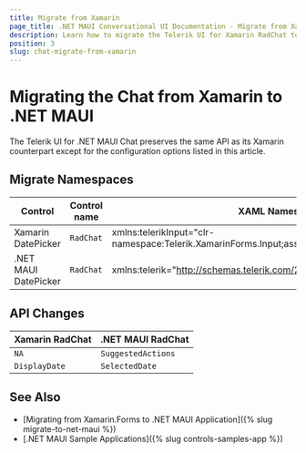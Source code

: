 ```yaml
---
title: Migrate from Xamarin
page_title: .NET MAUI Conversational UI Documentation - Migrate from Xamarin
description: Learn how to migrate the Telerik UI for Xamarin RadChat to the Telerik UI for .NET MAUI framework by updating the namespaces and the incompatible NuGet packages
position: 3
slug: chat-migrate-from-xamarin
---
```


# Migrating the Chat from Xamarin to .NET MAUI

The Telerik UI for .NET MAUI Chat preserves the same API as its Xamarin counterpart except for the configuration options listed in this article.

## Migrate Namespaces

| Control | Control name | XAML Namespcace | C# Namespace|
| --------------- | --------------- | --------------- | --------------- |
| Xamarin DatePicker | `RadChat` | xmlns:telerikInput="clr-namespace:Telerik.XamarinForms.Input;assembly=Telerik.XamarinForms.Input" | using Telerik.XamarinForms.Input; | 
| .NET MAUI DatePicker | `RadChat` | xmlns:telerik="http://schemas.telerik.com/2022/xaml/maui" | using Telerik.Maui.Controls; |


## API Changes

| Xamarin RadChat | .NET MAUI RadChat |
| ------------- | --------------- |
| `NA` | `SuggestedActions` |
| `DisplayDate` | `SelectedDate` |

## See Also

* [Migrating from Xamarin.Forms to .NET MAUI Application]({% slug migrate-to-net-maui %})
* [.NET MAUI Sample Applications]({% slug controls-samples-app %})